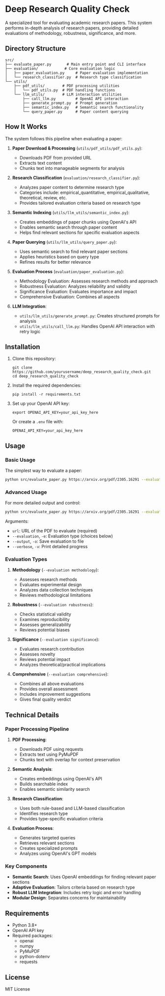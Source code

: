 # Deep Research Quality Check

A specialized tool for evaluating academic research papers. This system performs in-depth analysis of research papers, providing detailed evaluations of methodology, robustness, significance, and more.

## Directory Structure

```
src/
├── evaluate_paper.py       # Main entry point and CLI interface
├── evaluation/            # Core evaluation logic
│   ├── paper_evaluation.py     # Paper evaluation implementation
│   └── research_classifier.py  # Research type classification
└── utils/
    ├── pdf_utils/        # PDF processing utilities
    │   └── pdf_utils.py  # PDF handling functions
    └── llm_utils/        # LLM interaction utilities
        ├── call_llm.py         # OpenAI API interaction
        ├── generate_prompt.py  # Prompt generation
        ├── semantic_index.py   # Semantic search functionality
        └── query_paper.py      # Paper content querying
```

## How It Works

The system follows this pipeline when evaluating a paper:

1. **Paper Download & Processing** (`utils/pdf_utils/pdf_utils.py`):
   - Downloads PDF from provided URL
   - Extracts text content
   - Chunks text into manageable segments for analysis

2. **Research Classification** (`evaluation/research_classifier.py`):
   - Analyzes paper content to determine research type
   - Categories include: empirical_quantitative, empirical_qualitative, theoretical, review, etc.
   - Provides tailored evaluation criteria based on research type

3. **Semantic Indexing** (`utils/llm_utils/semantic_index.py`):
   - Creates embeddings of paper chunks using OpenAI's API
   - Enables semantic search through paper content
   - Helps find relevant sections for specific evaluation aspects

4. **Paper Querying** (`utils/llm_utils/query_paper.py`):
   - Uses semantic search to find relevant paper sections
   - Applies heuristics based on query type
   - Refines results for better relevance

5. **Evaluation Process** (`evaluation/paper_evaluation.py`):
   - Methodology Evaluation: Assesses research methods and approach
   - Robustness Evaluation: Analyzes reliability and validity
   - Significance Evaluation: Evaluates importance and impact
   - Comprehensive Evaluation: Combines all aspects

6. **LLM Integration**:
   - `utils/llm_utils/generate_prompt.py`: Creates structured prompts for analysis
   - `utils/llm_utils/call_llm.py`: Handles OpenAI API interaction with retry logic

## Installation

1. Clone this repository:
   ```
   git clone https://github.com/yourusername/deep_research_quality_check.git
   cd deep_research_quality_check
   ```

2. Install the required dependencies:
   ```
   pip install -r requirements.txt
   ```

3. Set up your OpenAI API key:
   ```
   export OPENAI_API_KEY=your_api_key_here
   ```
   Or create a `.env` file with:
   ```
   OPENAI_API_KEY=your_api_key_here
   ```

## Usage

### Basic Usage

The simplest way to evaluate a paper:

```bash
python src/evaluate_paper.py https://arxiv.org/pdf/2305.16291 --evaluation comprehensive
```

### Advanced Usage

For more detailed output and control:

```bash
python src/evaluate_paper.py https://arxiv.org/pdf/2305.16291 --evaluation robustness --verbose --output evaluation.md
```

Arguments:
- `url`: URL of the PDF to evaluate (required)
- `--evaluation`, `-e`: Evaluation type (choices below)
- `--output`, `-o`: Save evaluation to file
- `--verbose`, `-v`: Print detailed progress

### Evaluation Types

1. **Methodology** (`--evaluation methodology`):
   - Assesses research methods
   - Evaluates experimental design
   - Analyzes data collection techniques
   - Reviews methodological limitations

2. **Robustness** (`--evaluation robustness`):
   - Checks statistical validity
   - Examines reproducibility
   - Assesses generalizability
   - Reviews potential biases

3. **Significance** (`--evaluation significance`):
   - Evaluates research contribution
   - Assesses novelty
   - Reviews potential impact
   - Analyzes theoretical/practical implications

4. **Comprehensive** (`--evaluation comprehensive`):
   - Combines all above evaluations
   - Provides overall assessment
   - Includes improvement suggestions
   - Gives final quality verdict

## Technical Details

### Paper Processing Pipeline

1. **PDF Processing**:
   - Downloads PDF using requests
   - Extracts text using PyMuPDF
   - Chunks text with overlap for context preservation

2. **Semantic Analysis**:
   - Creates embeddings using OpenAI's API
   - Builds searchable index
   - Enables semantic similarity search

3. **Research Classification**:
   - Uses both rule-based and LLM-based classification
   - Identifies research type
   - Provides type-specific evaluation criteria

4. **Evaluation Process**:
   - Generates targeted queries
   - Retrieves relevant sections
   - Creates specialized prompts
   - Analyzes using OpenAI's GPT models

### Key Components

- **Semantic Search**: Uses OpenAI embeddings for finding relevant paper sections
- **Adaptive Evaluation**: Tailors criteria based on research type
- **Robust LLM Integration**: Includes retry logic and error handling
- **Modular Design**: Separates concerns for maintainability

## Requirements

- Python 3.8+
- OpenAI API key
- Required packages:
  - openai
  - numpy
  - PyMuPDF
  - python-dotenv
  - requests

## License

MIT License
